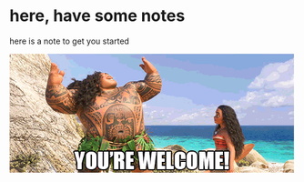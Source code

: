 # here, have some notes
here is a note to get you started

![You're Welcome](youre-welcome.gif "You're Welcome")
